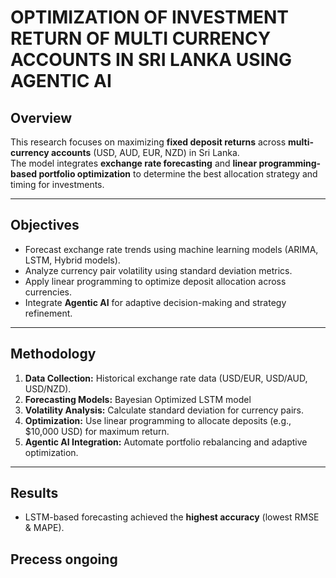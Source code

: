 # OPTIMIZATION OF INVESTMENT RETURN OF MULTI CURRENCY ACCOUNTS IN SRI LANKA USING AGENTIC AI



##  Overview
This research focuses on maximizing **fixed deposit returns** across **multi-currency accounts** (USD, AUD, EUR, NZD) in Sri Lanka.  
The model integrates **exchange rate forecasting** and **linear programming-based portfolio optimization** to determine the best allocation strategy and timing for investments.

---

##  Objectives
- Forecast exchange rate trends using machine learning models (ARIMA, LSTM, Hybrid models).  
- Analyze currency pair volatility using standard deviation metrics.  
- Apply linear programming to optimize deposit allocation across currencies.  
- Integrate **Agentic AI** for adaptive decision-making and strategy refinement.

---

##  Methodology
1. **Data Collection:** Historical exchange rate data (USD/EUR, USD/AUD, USD/NZD).  
2. **Forecasting Models:** Bayesian Optimized LSTM model 
3. **Volatility Analysis:** Calculate standard deviation for currency pairs.  
4. **Optimization:** Use linear programming to allocate deposits (e.g., $10,000 USD) for maximum return.  
5. **Agentic AI Integration:** Automate portfolio rebalancing and adaptive optimization.

---

##  Results
- LSTM-based forecasting achieved the **highest accuracy** (lowest RMSE & MAPE).  

## Precess ongoing

